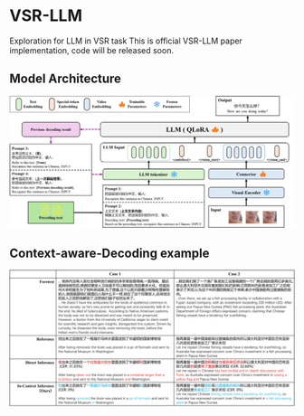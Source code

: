 # VSR-LLM
Exploration for LLM in VSR task
This is official VSR-LLM paper implementation, code will be released soon.

## Model Architecture

![VSR-LLM Architecture](pic/arch.png)

## Context-aware-Decoding example

![VSR-LLM Architecture](pic/icl_example.png)